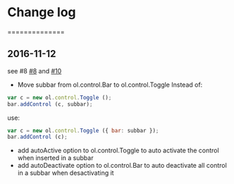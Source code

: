 # Change log
==============


## 2016-11-12
see #8 [#8](https://github.com/Viglino/ol3-ext/issues/8) and [#10](https://github.com/Viglino/ol3-ext/issues/10)
- Move subbar from ol.control.Bar to ol.control.Toggle
Instead of:
```javascript
var c = new ol.control.Toggle ();
bar.addControl (c, subbar);
```
use:
```javascript
var c = new ol.control.Toggle ({ bar: subbar });
bar.addControl (c);
```
- add autoActive option to ol.control.Toggle to auto activate the control when inserted in a subbar
- add autoDeactivate option to ol.control.Bar to auto deactivate all control in a subbar when desactivating it 
